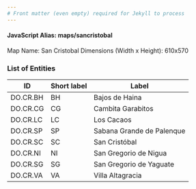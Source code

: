 ```yaml
---
# Front matter (even empty) required for Jekyll to process
---
```


#### JavaScript Alias: maps/sancristobal

Map Name: San Cristobal
Dimensions (Width x Height): 610x570





### List of Entities

ID | Short label | Label
---|---|---|
DO.CR.BH|BH|Bajos de Haina
DO.CR.CG|CG|Cambita Garabitos
DO.CR.LC|LC|Los Cacaos
DO.CR.SP|SP|Sabana Grande de Palenque
DO.CR.SC|SC|San Cristóbal
DO.CR.NI|NI|San Gregorio de Nigua
DO.CR.SG|SG|San Gregorio de Yaguate
DO.CR.VA|VA|Villa Altagracia